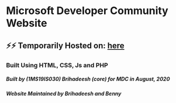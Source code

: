 # Microsoft Developer Community Website

## ⚡⚡ Temporarily Hosted on: [here](mdc-rit.herokuapp.com)

### Built Using HTML, CSS, Js and PHP

##### Built by (1MS19IS030) Brihadeesh (_core_) for MDC in August, 2020
##### Website Maintained by Brihadeesh and Benny
